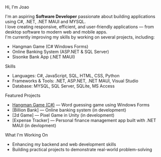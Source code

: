 Hi, I'm Joao

I'm an aspiring **Software Developer** passionate about building applications using C#, .NET, .NET MAUI and MYSQL.  
I love creating responsive, efficient, and user-friendly applications — from desktop software to modern web and mobile apps.  
I'm currently improving my skills by working on several projects, including:
- Hangman Game (C# Windows Forms)
- Online Banking System (ASP.NET & SQL Server)
- Sisonke Bank App (.NET MAUI)

Skills
- Languages: C#, JavaScript, SQL, HTML, CSS, Python  
- Frameworks & Tools: .NET, ASP.NET, .NET MAUI, Visual Studio  
- Database: MYSQL, SQL Server, SQLite, MS Access  

Featured Projects
- [Hangman Game (C#)](https://github.com/cuimbirenio/MiiProjects) — Word guessing game using Windows Forms  
- [Billion Bank] — Online banking system (in development)
- [2d Game] — Pixel Game in Unity (in development)   
- [Expense Tracker] — Personal finance management app built with .NET MAUI (in devlopment)

What I'm Working On
- Enhancing my backend and web development skills  
- Building practical projects to demonstrate real-world problem-solving  
